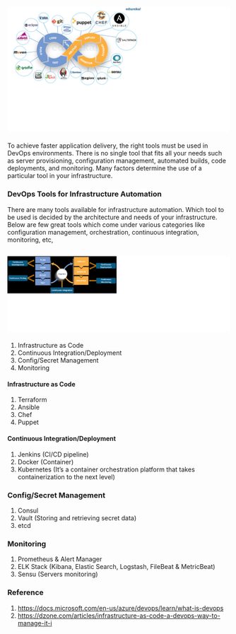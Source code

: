 ## ![devops-overview-logo](misc/Devops-Overview.png)
To achieve faster application delivery, the right tools must be used in DevOps environments. There is no single tool that fits all your needs such as server provisioning, configuration management, automated builds, code deployments, and monitoring. Many factors determine the use of a particular tool in your infrastructure.

### DevOps Tools for Infrastructure Automation
There are many tools available for infrastructure automation. Which tool to be used is decided by the architecture and needs of your infrastructure. Below are few great tools which come under various categories like configuration management, orchestration, continuous integration, monitoring, etc,

## ![devops-flow-logo](misc/Devops-Flow.png)

1. Infrastructure as Code
2. Continuous Integration/Deployment
3. Config/Secret Management
4. Monitoring

#### Infrastructure as Code
1. Terraform
2. Ansible
3. Chef
4. Puppet

#### Continuous Integration/Deployment
1. Jenkins (CI/CD pipeline)
2. Docker (Container)
3. Kubernetes (It’s a container orchestration platform that takes containerization to the next level)

### Config/Secret Management
1. Consul
2. Vault (Storing and retrieving secret data)
3. etcd

### Monitoring
1. Prometheus & Alert Manager
2. ELK Stack (Kibana, Elastic Search, Logstash, FileBeat & MetricBeat)
3. Sensu (Servers monitoring)

### Reference
1. https://docs.microsoft.com/en-us/azure/devops/learn/what-is-devops
2. https://dzone.com/articles/infrastructure-as-code-a-devops-way-to-manage-it-i
